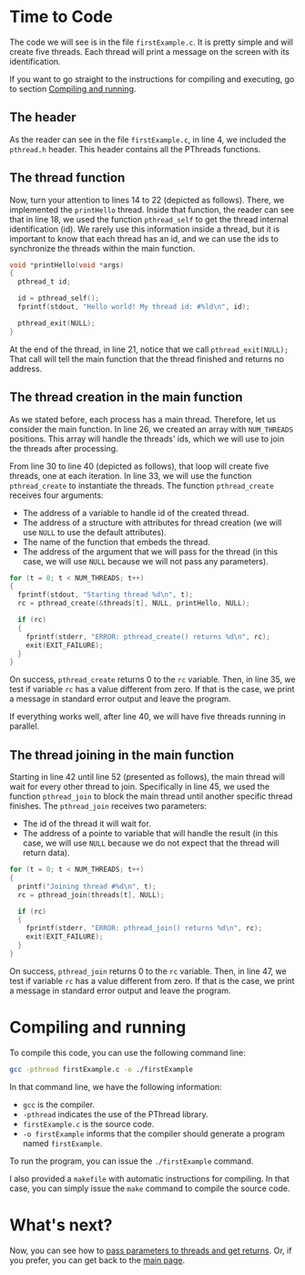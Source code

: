 # Time to Code
The code we will see is in the file ``firstExample.c``. It is pretty simple and will create five threads. Each thread will print a message on the screen with its identification.

If you want to go straight to the instructions for compiling and executing, go to section [Compiling and running](#Compile-and-running).

## The header
As the reader can see in the file ``firstExample.c``, in line 4, we included the ``pthread.h`` header. This header contains all the PThreads functions.

## The thread function
Now, turn your attention to lines 14 to 22 (depicted as follows). There, we implemented the ``printHello`` thread. Inside that function, the reader can see that in line 18, we used the function ``pthread_self`` to get the thread internal identification (id).  We rarely use this information inside a thread, but it is important to know that each thread has an id, and we can use the ids to synchronize the threads within the main function.

```c
void *printHello(void *args)
{
  pthread_t id;

  id = pthread_self();
  fprintf(stdout, "Hello world! My thread id: #%ld\n", id);

  pthread_exit(NULL);
}
```

At the end of the thread, in line 21, notice that we call ``pthread_exit(NULL);`` That call will tell the main function that the thread finished and returns no address.

## The thread creation in the main function
As we stated before, each process has a main thread. Therefore, let us consider the main function. In line 26, we created an array with ``NUM_THREADS`` positions. This array will handle the threads' ids, which we will use to join the threads after processing.

From line 30 to line 40 (depicted as follows), that loop will create five threads, one at each iteration. In line 33, we will use the function ``pthread_create`` to instantiate the threads. The function ``pthread_create`` receives four arguments:
- The address of a variable to handle id of the created thread.
- The address of a structure with attributes for thread creation (we will use ``NULL`` to use the default attributes).
- The name of the function that embeds the thread.
- The address of the argument that we will pass for the thread (in this case, we will use ``NULL`` because we will not pass any parameters).

```c
for (t = 0; t < NUM_THREADS; t++)
{
  fprintf(stdout, "Starting thread %d\n", t);
  rc = pthread_create(&threads[t], NULL, printHello, NULL);

  if (rc)
  {
    fprintf(stderr, "ERROR: pthread_create() returns %d\n", rc);
    exit(EXIT_FAILURE);
  }
}
```

On success, ``pthread_create`` returns 0 to the ``rc`` variable. Then, in line 35, we test if variable ``rc`` has a value different from zero. If that is the case, we print a message in standard error output and leave the program.

If everything works well, after line 40, we will have five threads running in parallel.

## The thread joining in the main function
Starting in line 42 until line 52 (presented as follows), the main thread will wait for every other thread to join. Specifically in line 45, we used the function ``pthread_join`` to block the main thread until another specific thread finishes. The ``pthread_join`` receives two parameters:
- The id of the thread it will wait for.
- The address of a pointe to variable that will handle the result (in this case, we will use ``NULL`` because we do not expect that the thread will return data).

```c
for (t = 0; t < NUM_THREADS; t++)
{
  printf("Joining thread #%d\n", t);
  rc = pthread_join(threads[t], NULL);

  if (rc)
  {
    fprintf(stderr, "ERROR: pthread_join() returns %d\n", rc);
    exit(EXIT_FAILURE);
  }
}
```

On success, ``pthread_join`` returns 0 to the ``rc`` variable. Then, in line 47, we test if variable ``rc`` has a value different from zero. If that is the case, we print a message in standard error output and leave the program.

# Compiling and running
To compile this code, you can use the following command line:
```bash
gcc -pthread firstExample.c -o ./firstExample
```
In that command line, we have the following information:
- ``gcc`` is the compiler.
- ``-pthread`` indicates the use of the PThread library.
- ``firstExample.c`` is the source code.
- ``-o firstExample`` informs that the compiler should generate a program named ``firstExample``.

To run the program, you can issue the ``./firstExample`` command.

I also provided a ``makefile`` with automatic instructions for compiling. In that case, you can simply issue the ``make`` command to compile the source code.

# What's next?
Now, you can see how to [pass parameters to threads and get returns](../../passingParameters). Or, if you prefer, you can get back to the [main page](../..).
